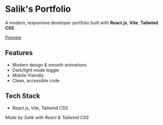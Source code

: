 # Salik's Portfolio

A modern, responsive developer portfolio built with **React.js**, **Vite**, **Tailwind CSS**

[Preview]()

## Features

- Modern design & smooth animations
- Dark/light mode toggle
- Mobile-friendly
- Clean, accessible code

## Tech Stack
- React.js, Vite, Tailwind CSS

_Made by Salik with React & Tailwind CSS_
